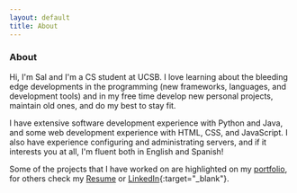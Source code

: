 ```yaml
---
layout: default
title: About
---
```


### About

Hi, I'm <span class="as-link">Sal</span> and I'm a CS student at UCSB. I love learning about the bleeding edge developments in the programming (new frameworks, languages, and development tools) and in my free time develop new personal projects, maintain old ones, and do my best to stay fit.

I have extensive software development experience with <span class="as-link">Python</span> and <span class="as-link">Java</span>, and some web development experience with <span class="as-link">HTML</span>, <span class="as-link">CSS</span>, and <span class="as-link">JavaScript</span>. I also have experience configuring and administrating servers, and if it interests you at all, I'm fluent both in <span class="as-link">English</span> and <span class="as-link">Spanish</span>!

Some of the projects that I have worked on are highlighted on my [portfolio](/portfolio), for others check my [Resume]() or [LinkedIn](http://www.linkedin.com/in/salolivares/){:target="_blank"}. 
